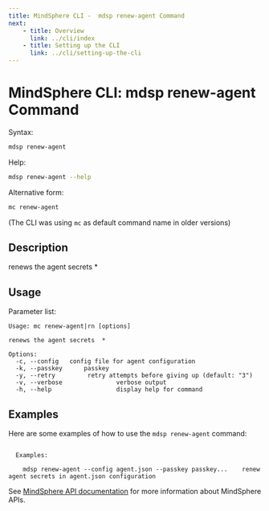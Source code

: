 ```yaml
---
title: MindSphere CLI -  mdsp renew-agent Command
next:
    - title: Overview
      link: ../cli/index
    - title: Setting up the CLI
      link: ../cli/setting-up-the-cli
---
```


# MindSphere CLI: mdsp renew-agent Command

Syntax:

```bash
mdsp renew-agent
```

Help:

```bash
mdsp renew-agent --help
```

Alternative form:

```bash
mc renew-agent
```

(The CLI was using `mc` as default command name in older versions)

## Description

renews the agent secrets  *

## Usage

Parameter list:

```text
Usage: mc renew-agent|rn [options]

renews the agent secrets  *

Options:
  -c, --config   config file for agent configuration
  -k, --passkey      passkey
  -y, --retry         retry attempts before giving up (default: "3")
  -v, --verbose               verbose output
  -h, --help                  display help for command

```

## Examples

Here are some examples of how to use the `mdsp renew-agent` command:

```text

  Examples:

    mdsp renew-agent --config agent.json --passkey passkey... 	 renew agent secrets in agent.json configuration

```

See [MindSphere API documentation](https://documentation.mindsphere.io/MindSphere/apis/index.html) for more information about MindSphere APIs.